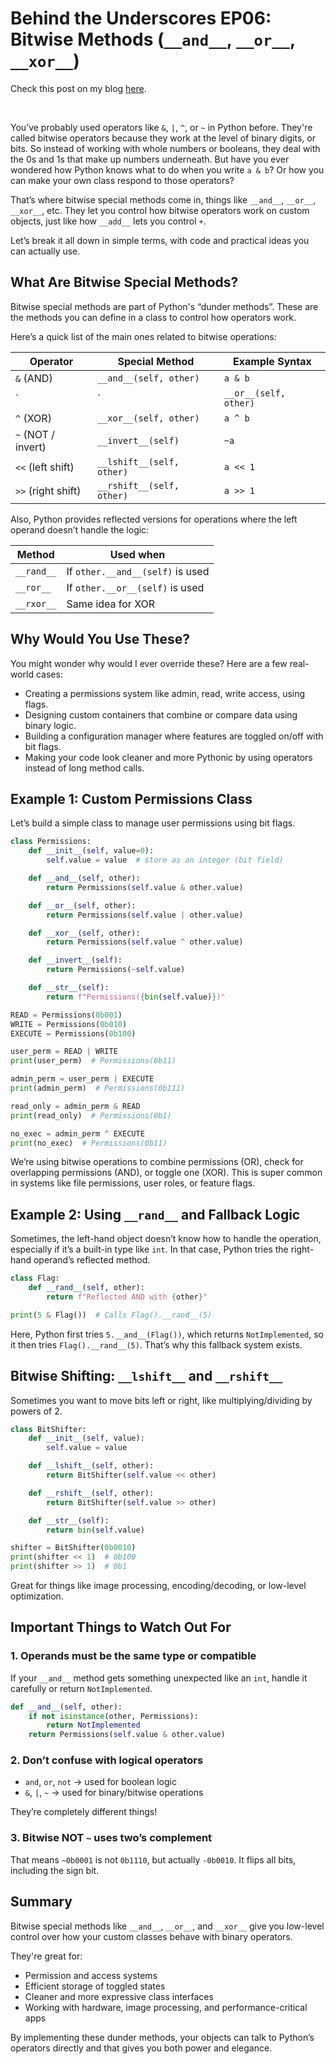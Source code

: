 # Behind the Underscores EP06: Bitwise Methods (`__and__`, `__or__`, `__xor__`)

Check this post on my blog [here](https://hevalhazalkurt.com/blog/behind-the-underscores-ep06-bitwise-methods-__and__-__or__-__xor__/).

<br>

You’ve probably used operators like `&`, `|`, `^`, or `~` in Python before. They're called bitwise operators because they work at the level of binary digits, or bits. So instead of working with whole numbers or booleans, they deal with the 0s and 1s that make up numbers underneath. But have you ever wondered how Python knows what to do when you write `a & b`? Or how you can make your own class respond to those operators?

That’s where bitwise special methods come in, things like `__and__`, `__or__`, `__xor__`, etc. They let you control how bitwise operators work on custom objects, just like how `__add__` lets you control `+`.

Let’s break it all down in simple terms, with code and practical ideas you can actually use.

## What Are Bitwise Special Methods?

Bitwise special methods are part of Python's “dunder methods”. These are the methods you can define in a class to control how operators work.

Here’s a quick list of the main ones related to bitwise operations:

| **Operator** | **Special Method** | **Example Syntax** |
| --- | --- | --- |
| `&` (AND) | `__and__(self, other)` | `a & b` |
| `|`  | `__or__(self, other)`  | `a | b` |
| `^` (XOR) | `__xor__(self, other)` | `a ^ b` |
| `~` (NOT / invert) | `__invert__(self)` | `~a` |
| `<<` (left shift) | `__lshift__(self, other)` | `a << 1` |
| `>>` (right shift) | `__rshift__(self, other)` | `a >> 1` |

Also, Python provides reflected versions for operations where the left operand doesn’t handle the logic:

| Method | Used when |
| --- | --- |
| `__rand__` | If `other.__and__(self)` is used |
| `__ror__` | If `other.__or__(self)` is used |
| `__rxor__` | Same idea for XOR |

## Why Would You Use These?

You might wonder why would I ever override these? Here are a few real-world cases:

- Creating a permissions system like admin, read, write access, using flags.
- Designing custom containers that combine or compare data using binary logic.
- Building a configuration manager where features are toggled on/off with bit flags.
- Making your code look cleaner and more Pythonic by using operators instead of long method calls.

## Example 1: Custom Permissions Class

Let’s build a simple class to manage user permissions using bit flags.

```python
class Permissions:
    def __init__(self, value=0):
        self.value = value  # store as an integer (bit field)

    def __and__(self, other):
        return Permissions(self.value & other.value)

    def __or__(self, other):
        return Permissions(self.value | other.value)

    def __xor__(self, other):
        return Permissions(self.value ^ other.value)

    def __invert__(self):
        return Permissions(~self.value)

    def __str__(self):
        return f"Permissions({bin(self.value)})"

READ = Permissions(0b001)
WRITE = Permissions(0b010)
EXECUTE = Permissions(0b100)

user_perm = READ | WRITE
print(user_perm)  # Permissions(0b11)

admin_perm = user_perm | EXECUTE
print(admin_perm)  # Permissions(0b111)

read_only = admin_perm & READ
print(read_only)  # Permissions(0b1)

no_exec = admin_perm ^ EXECUTE
print(no_exec)  # Permissions(0b11)
```

We’re using bitwise operations to combine permissions (OR), check for overlapping permissions (AND), or toggle one (XOR). This is super common in systems like file permissions, user roles, or feature flags.

## Example 2: Using `__rand__` and Fallback Logic

Sometimes, the left-hand object doesn’t know how to handle the operation, especially if it’s a built-in type like `int`. In that case, Python tries the right-hand operand’s reflected method.

```python
class Flag:
    def __rand__(self, other):
        return f"Reflected AND with {other}"

print(5 & Flag())  # Calls Flag().__rand__(5)
```

Here, Python first tries `5.__and__(Flag())`, which returns `NotImplemented`, so it then tries `Flag().__rand__(5)`. That’s why this fallback system exists.

## Bitwise Shifting: `__lshift__` and `__rshift__`

Sometimes you want to move bits left or right, like multiplying/dividing by powers of 2.

```python
class BitShifter:
    def __init__(self, value):
        self.value = value

    def __lshift__(self, other):
        return BitShifter(self.value << other)

    def __rshift__(self, other):
        return BitShifter(self.value >> other)

    def __str__(self):
        return bin(self.value)

shifter = BitShifter(0b0010)
print(shifter << 1)  # 0b100
print(shifter >> 1)  # 0b1
```

Great for things like image processing, encoding/decoding, or low-level optimization.

## Important Things to Watch Out For

### 1. **Operands must be the same type or compatible**

If your `__and__` method gets something unexpected like an `int`, handle it carefully or return `NotImplemented`.

```python
def __and__(self, other):
    if not isinstance(other, Permissions):
        return NotImplemented
    return Permissions(self.value & other.value)
```

### 2. **Don’t confuse with logical operators**

- `and`, `or`, `not` → used for boolean logic
- `&`, `|`, `~` → used for binary/bitwise operations

They’re completely different things!

### 3. **Bitwise NOT `~` uses two’s complement**

That means `~0b0001` is not `0b1110`, but actually `-0b0010`. It flips all bits, including the sign bit.

## Summary

Bitwise special methods like `__and__`, `__or__`, and `__xor__` give you low-level control over how your custom classes behave with binary operators.

They're great for:

- Permission and access systems
- Efficient storage of toggled states
- Cleaner and more expressive class interfaces
- Working with hardware, image processing, and performance-critical apps

By implementing these dunder methods, your objects can talk to Python’s operators directly and that gives you both power and elegance.